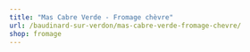 ```yaml
---
title: "Mas Cabre Verde - Fromage chèvre"
url: /baudinard-sur-verdon/mas-cabre-verde-fromage-chevre/
shop: fromage
---
```

